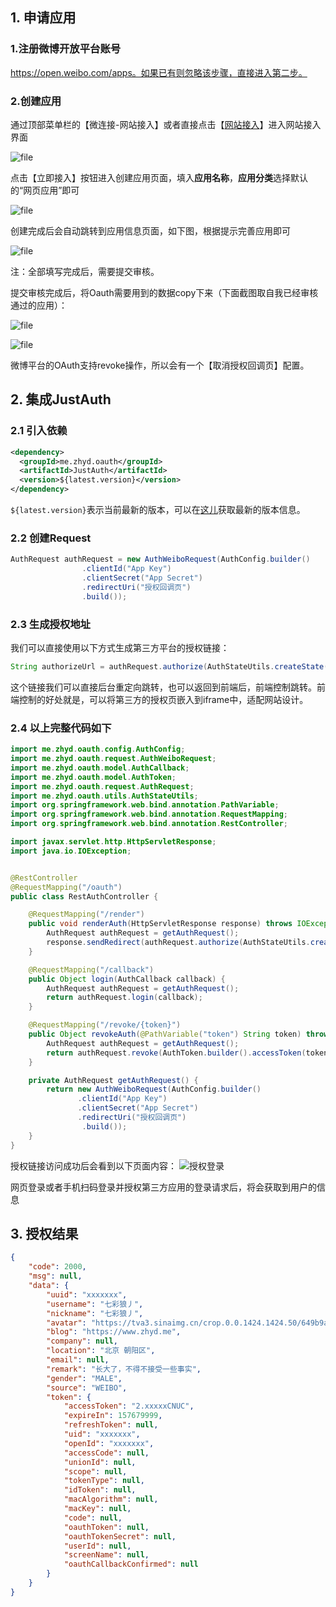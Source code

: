 ## 1. 申请应用

### 1.注册微博开放平台账号
https://open.weibo.com/apps。如果已有则忽略该步骤，直接进入第二步。
### 2.创建应用
通过顶部菜单栏的【微连接-网站接入】或者直接点击【[网站接入](https://open.weibo.com/connect)】进入网站接入界面

![file](../_media/oauth/weibo_01.png)

点击【立即接入】按钮进入创建应用页面，填入**应用名称**，**应用分类**选择默认的“网页应用”即可

![file](../_media/oauth/weibo_02.png)

创建完成后会自动跳转到应用信息页面，如下图，根据提示完善应用即可

![file](../_media/oauth/weibo_03.png)

注：全部填写完成后，需要提交审核。

提交审核完成后，将Oauth需要用到的数据copy下来（下面截图取自我已经审核通过的应用）：

![file](../_media/oauth/weibo_04.png)

![file](../_media/oauth/weibo_05.png)

微博平台的OAuth支持revoke操作，所以会有一个【取消授权回调页】配置。

## 2. 集成JustAuth


### 2.1 引入依赖

```xml
<dependency>
  <groupId>me.zhyd.oauth</groupId>
  <artifactId>JustAuth</artifactId>
  <version>${latest.version}</version>
</dependency>
```

`${latest.version}`表示当前最新的版本，可以在[这儿](https://github.com/justauth/JustAuth/releases)获取最新的版本信息。

### 2.2 创建Request

```java
AuthRequest authRequest = new AuthWeiboRequest(AuthConfig.builder()
                .clientId("App Key")
                .clientSecret("App Secret")
                .redirectUri("授权回调页")
                .build());
```

### 2.3 生成授权地址

我们可以直接使用以下方式生成第三方平台的授权链接：
```java
String authorizeUrl = authRequest.authorize(AuthStateUtils.createState());
```
这个链接我们可以直接后台重定向跳转，也可以返回到前端后，前端控制跳转。前端控制的好处就是，可以将第三方的授权页嵌入到iframe中，适配网站设计。


### 2.4 以上完整代码如下

```java
import me.zhyd.oauth.config.AuthConfig;
import me.zhyd.oauth.request.AuthWeiboRequest;
import me.zhyd.oauth.model.AuthCallback;
import me.zhyd.oauth.model.AuthToken;
import me.zhyd.oauth.request.AuthRequest;
import me.zhyd.oauth.utils.AuthStateUtils;
import org.springframework.web.bind.annotation.PathVariable;
import org.springframework.web.bind.annotation.RequestMapping;
import org.springframework.web.bind.annotation.RestController;

import javax.servlet.http.HttpServletResponse;
import java.io.IOException;


@RestController
@RequestMapping("/oauth")
public class RestAuthController {

    @RequestMapping("/render")
    public void renderAuth(HttpServletResponse response) throws IOException {
        AuthRequest authRequest = getAuthRequest();
        response.sendRedirect(authRequest.authorize(AuthStateUtils.createState()));
    }

    @RequestMapping("/callback")
    public Object login(AuthCallback callback) {
        AuthRequest authRequest = getAuthRequest();
        return authRequest.login(callback);
    }

    @RequestMapping("/revoke/{token}")
    public Object revokeAuth(@PathVariable("token") String token) throws IOException {
        AuthRequest authRequest = getAuthRequest();
        return authRequest.revoke(AuthToken.builder().accessToken(token).build());
    }

    private AuthRequest getAuthRequest() {
        return new AuthWeiboRequest(AuthConfig.builder()
               .clientId("App Key")
               .clientSecret("App Secret")
               .redirectUri("授权回调页")
                .build());
    }
}
```
授权链接访问成功后会看到以下页面内容：
![授权登录](../_media/oauth/weibo_06.png)

网页登录或者手机扫码登录并授权第三方应用的登录请求后，将会获取到用户的信息

## 3. 授权结果

```json
{
	"code": 2000,
	"msg": null,
	"data": {
		"uuid": "xxxxxxx",
		"username": "七彩狼丿",
		"nickname": "七彩狼丿",
		"avatar": "https://tva3.sinaimg.cn/crop.0.0.1424.1424.50/649b9a6fjw8ezwz4inarqj213k13kwjh.jpg?KID=imgbed,tva&Expires=1577025808&ssig=Q7m4jDuwUt",
		"blog": "https://www.zhyd.me",
		"company": null,
		"location": "北京 朝阳区",
		"email": null,
		"remark": "长大了，不得不接受一些事实",
		"gender": "MALE",
		"source": "WEIBO",
		"token": {
			"accessToken": "2.xxxxxCNUC",
			"expireIn": 157679999,
			"refreshToken": null,
			"uid": "xxxxxxx",
			"openId": "xxxxxxx",
			"accessCode": null,
			"unionId": null,
			"scope": null,
			"tokenType": null,
			"idToken": null,
			"macAlgorithm": null,
			"macKey": null,
			"code": null,
			"oauthToken": null,
			"oauthTokenSecret": null,
			"userId": null,
			"screenName": null,
			"oauthCallbackConfirmed": null
		}
	}
}
```